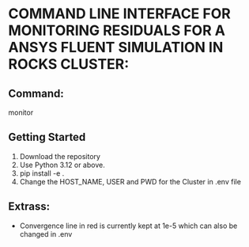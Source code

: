 # COMMAND LINE INTERFACE FOR MONITORING RESIDUALS FOR A ANSYS FLUENT SIMULATION IN ROCKS CLUSTER:

## Command:
monitor

## Getting Started

1. Download the repository
2. Use Python 3.12 or above.
3. pip install -e .
4. Change the HOST_NAME, USER and PWD for the Cluster in .env file

## Extrass:
- Convergence line in red is currently kept at 1e-5 which can also be changed in .env

